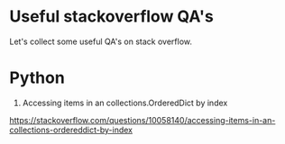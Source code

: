 # Useful stackoverflow QA's
Let's collect some useful QA's on stack overflow.

# Python
1. Accessing items in an collections.OrderedDict by index

https://stackoverflow.com/questions/10058140/accessing-items-in-an-collections-ordereddict-by-index


